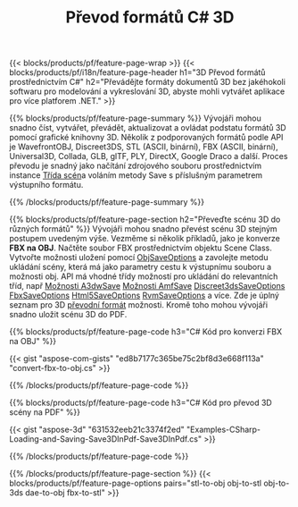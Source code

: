 ﻿---
title: Převod formátů C# 3D
url: /cs/net/conversion/
description: Převeďte formáty 3D 3ds 3mf amf ase att dae drc dxf fbx gltf jt obj ply rvm stl u3d usdz usd vrml x pomocí několika řádků kódu C# prostřednictvím knihovny .NET.
---
{{< blocks/products/pf/feature-page-wrap >}}
{{< blocks/products/pf/i18n/feature-page-header h1="3D Převod formátů prostřednictvím C#" h2="Převádějte formáty dokumentů 3D bez jakéhokoli softwaru pro modelování a vykreslování 3D, abyste mohli vytvářet aplikace pro více platforem .NET." >}}

{{% blocks/products/pf/feature-page-summary %}}
Vývojáři mohou snadno číst, vytvářet, převádět, aktualizovat a ovládat podstatu formátů 3D pomocí grafické knihovny 3D. Několik z podporovaných formátů podle API je WavefrontOBJ, Discreet3DS, STL (ASCII, binární), FBX (ASCII, binární), Universal3D, Collada, GLB, glTF, PLY, DirectX, Google Draco a další. Proces převodu je snadný jako načítání zdrojového souboru prostřednictvím instance [Třída scén](https://apireference.aspose.com/3d/net/aspose.threed/scene)a voláním metody Save s příslušným parametrem výstupního formátu.

{{% /blocks/products/pf/feature-page-summary %}}

{{% blocks/products/pf/feature-page-section h2="Převeďte scénu 3D do různých formátů" %}}
Vývojáři mohou snadno převést scénu 3D stejným postupem uvedeným výše. Vezměme si několik příkladů, jako je konverze **FBX na OBJ**. Načtěte soubor FBX prostřednictvím objektu Scene Class. Vytvořte možnosti uložení pomocí [ObjSaveOptions](https://apireference.aspose.com/3d/net/aspose.threed.formats/objsaveoptions) a zavolejte metodu ukládání scény, která má jako parametry cestu k výstupnímu souboru a možnosti obj. API má vhodné třídy možností pro ukládání do relevantních tříd, např [Možnosti A3dwSave](https://apireference.aspose.com/3d/net/aspose.threed.formats/a3dwsaveoptions) [Možnosti AmfSave](https://apireference.aspose.com/3d/net/aspose.threed.formats/amfsaveoptions) [Discreet3dsSaveOptions](https://apireference.aspose.com/3d/net/aspose.threed.formats/discreet3dssaveoptions) [FbxSaveOptions](https://apireference.aspose.com/3d/net/aspose.threed.formats/fbxsaveoptions) [Html5SaveOptions](https://apireference.aspose.com/3d/net/aspose.threed.formats/html5saveoptions) [RvmSaveOptions](https://apireference.aspose.com/3d/net/aspose.threed.formats/rvmsaveoptions) a více. Zde je úplný seznam pro 3D [převodní formát](https://apireference.aspose.com/3d/net/aspose.threed.formats) možnosti. Kromě toho mohou vývojáři snadno uložit scénu 3D do PDF.

{{% blocks/products/pf/feature-page-code h3="C# Kód pro konverzi FBX na OBJ" %}}

{{< gist "aspose-com-gists" "ed8b7177c365be75c2bf8d3e668f113a" "convert-fbx-to-obj.cs" >}}

{{% /blocks/products/pf/feature-page-code %}}

{{% blocks/products/pf/feature-page-code h3="C# Kód pro převod 3D scény na PDF" %}}

{{< gist "aspose-3d" "631532eeb21c3374f2ed" "Examples-CSharp-Loading-and-Saving-Save3DInPdf-Save3DInPdf.cs" >}}

{{% /blocks/products/pf/feature-page-code %}}


{{% /blocks/products/pf/feature-page-section %}}
{{< blocks/products/pf/feature-page-options pairs="stl-to-obj obj-to-stl obj-to-3ds dae-to-obj fbx-to-stl" >}}